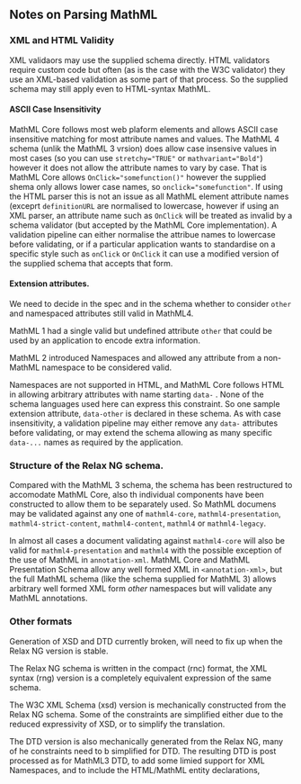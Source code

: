 ## Notes on Parsing MathML


### XML and HTML Validity

XML validaors may use the supplied schema directly. HTML validators
require custom code but often (as is the case with the W3C validator)
they use an XML-based validation as some part of that process. So the
supplied schema may still apply even to HTML-syntax MathML.

#### ASCII Case Insensitivity

MathML Core follows most web plaform elements and allows ASCII case
insensitive matching for most attribute names and values. The MathML 4
schema (unlik the MathML 3 vrsion) does allow case insensive values in
most cases (so you can use `stretchy="TRUE"` or `mathvariant="Bold"`)
however it does not allow the attribute names to vary by case. That is
MathML Core allows `OnClick="somefunction()"` however the supplied
shema only allows lower case names, so `onclick="somefunction"`. If
using the HTML parser this is not an issue as all MathML element attribute
names  (exceprt `definitionURL` are normalised to lowercase, however if
using an XML parser, an attribute name such as `OnClick` will be
treated as invalid by a schema validator (but accepted by the MathML
Core implementation). A validation pipeline can either normalise the
attribue names to lowercase before validating, or if a particular
application wants to standardise on a specific style such as `onClick`
or `OnClick` it can use a modified version of the supplied schema that
accepts that form.

#### Extension attributes.

<div class="ednote">

We need to decide in the spec and in the schema whether to consider
`other` and namespaced attributes still valid in MathML4.

</div>

MathML 1 had a single valid but undefined attribute `other` that could
be used by an application to encode extra information.

MathML 2 introduced Namespaces and allowed any attribute from a
non-MathML namespace to be considered valid.

Namespaces are not supported in HTML, and MathML Core follows HTML in
allowing arbitrary attributes with name starting `data-` . None of the
schema languages used here can express this constraint. So one sample
extension attribute, `data-other` is declared in these schema. As with
case insensitivity, a validation pipeline may either remove any
`data-` attributes before validating, or may extend the schema
allowing as many specific `data-...` names as required by the application.


### Structure of the Relax NG schema.

Compared with the MathML 3 schema, the schema has been restructured to
accomodate MathML Core, also th individual components have been
constructed to allow them to be separately used. So MathML documens
may be validated against any one of `mathml4-core`,
`mathml4-presentation`, `mathml4-strict-content`, `mathml4-content`,
`mathml4` or `mathml4-legacy`.

In almost all cases a document validating against
`mathml4-core` will also be valid for `mathml4-presentation` and
`mathml4` with the possible exception of the use of MathML in
`annotation-xml`. MathML Core and MathML Presentation Schema allow any
well formed XML in `<annotation-xml>`, but the full MathML schema (like
the schema supplied for MathML 3)  allows arbitrary well formed XML
form _other_ namespaces but will validate  any MathML annotations.



### Other formats

<div class="ednote">

Generation of XSD and DTD currently broken, will need to fix up when
the Relax NG version is stable.

</div>

The Relax NG schema is written in the compact (rnc) format, the XML
syntax (rng) version is a completely equivalent expression of the same
schema.

The W3C XML Schema (xsd) version is mechanically constructed from the
Relax NG schema. Some of the constraints are simplified either due to
the reduced expressivity of XSD, or to simplify the translation.


The DTD version is also mechanically generated from the Relax NG, many
of he constraints need to b simplified for DTD. The resulting DTD is
post processed as for MathML3 DTD, to add some limied support for XML
Namespaces, and to include the HTML/MathML entity declarations,

